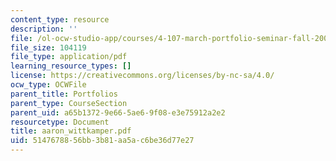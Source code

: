 ```yaml
---
content_type: resource
description: ''
file: /ol-ocw-studio-app/courses/4-107-march-portfolio-seminar-fall-2003/5147678856bb3b81aa5ac6be36d77e27_aaron_wittkamper.pdf
file_size: 104119
file_type: application/pdf
learning_resource_types: []
license: https://creativecommons.org/licenses/by-nc-sa/4.0/
ocw_type: OCWFile
parent_title: Portfolios
parent_type: CourseSection
parent_uid: a65b1372-9e66-5ae6-9f08-e3e75912a2e2
resourcetype: Document
title: aaron_wittkamper.pdf
uid: 51476788-56bb-3b81-aa5a-c6be36d77e27
---
```

